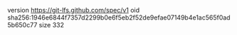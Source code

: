 version https://git-lfs.github.com/spec/v1
oid sha256:1946e6844f7357d2299b0e6f5eb2f52de9efae07149b4e1ac565f0ad5b650c77
size 332
